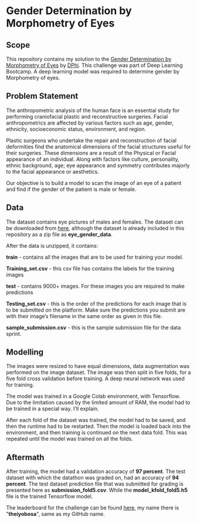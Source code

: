 <h1>Gender Determination by Morphometry of Eyes</h1>

<h2>Scope</h2>

This repository contains my solution to the <a href="https://dphi.tech/challenges/gender-determination-by-morphometry-of-eyes/144/overview/about">Gender Determination by Morphometry of Eyes</a> by <a href="https://dphi.tech">DPhi</a>. This challenge was part of Deep Learning Bootcamp. A deep learning model was required to determine gender by Morphometry of eyes.

<h2>Problem Statement</h2>

The anthropometric analysis of the human face is an essential study for performing craniofacial plastic and reconstructive surgeries. Facial anthropometrics are affected by various factors such as age, gender, ethnicity, socioeconomic status, environment, and region.  

Plastic surgeons who undertake the repair and reconstruction of facial deformities find the anatomical dimensions of the facial structures useful for their surgeries. These dimensions are a result of the Physical or Facial appearance of an individual. Along with factors like culture, personality, ethnic background, age; eye appearance and symmetry contributes majorly to the facial appearance or aesthetics. 

Our objective is to build a model to scan the image of an eye of a patient and find if the gender of the patient is male or female.

<h2>Data</h2>

The dataset contains eye pictures of males and females. The dataset can be downloaded from <a href="https://drive.google.com/file/d/1f7uslI-ZHidriQFZR966_aILjlkgDN76/view?usp=sharing">here</a>, although the dataset is already included in this repository as a zip file as <b>eye_gender_data</b>.

After the data is unzipped, it contains:

<b>train</b> - contains all the images that are to be used for training your model.

<b>Training_set.csv</b> - this csv file has contains the labels for the training images

<b>test</b> - contains 9000+ images. For these images you are required to make predictions

<b>Testing_set.csv</b> - this is the order of the predictions for each image that is to be submitted on the platform. Make sure the predictions you submit are with their image’s filename in the same order as given in this file.

<b>sample_submission.csv</b> - this is the sample submission file for the data sprint.

<h2>Modelling</h2>

The images were resized to have equal dimensions, data augmentation was performed on the image dataset. The image was then split in five folds, for a five fold cross validation before training. A deep neural network was used for training.

The model was trained in a Google Colab environment, with Tensorflow. Due to the limitation caused by the limited amount of RAM, the model had to be trained in a special way. I'll explain.

After each fold of the dataset was trained, the model had to be saved, and then the runtime had to be restarted. Then the model is loaded back into the environment, and then training is continued on the next data fold. This was repeated until the model was trained on all the folds.

<h2>Aftermath</h2>

After training, the model had a validation accuracy of <b>97 percent</b>. The test dataset with which the datathon was graded on, had an accuracy of <b>94 percent</b>. The test dataset prediction file that was submitted for grading is presented here as <b>submission_fold5.csv</b>. While the <b>model_kfold_fold5.h5</b> file is the trained Tensorflow model. 

The leaderboard for the challenge can be found <a href="https://dphi.tech/challenges/gender-determination-by-morphometry-of-eyes/144/leaderboard/datathon/">here</a>, my name there is "<b>theiyobosa</b>", same as my GitHub name.